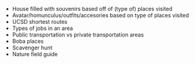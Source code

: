 * House filled with souvenirs based off of (type of) places visited
* Avatar/homunculus/outfits/accesories based on type of places visited
* UCSD shortest routes
* Types of jobs in an area
* Public transportation vs private transportation areas
* Boba places
* Scavenger hunt
* Nature field guide
